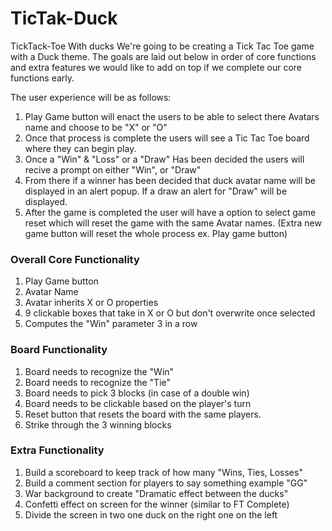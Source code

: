 # TicTak-Duck
TickTack-Toe With ducks
We're going to be creating a Tick Tac Toe game with a Duck theme. The goals are laid out below in order of core functions and extra features we would like to add on top if we complete our core functions early. 

The user experience will be as follows:
1. Play Game button will enact the users to be able to select there Avatars name and choose to be "X" or "O" 
2. Once that process is complete the users will see a Tic Tac Toe board where they can begin play.
3. Once a "Win" & "Loss" or a "Draw" Has been decided the users will recive a prompt on either "Win", or "Draw"
4. From there if a winner has been decided that duck avatar name will be displayed in an alert popup. If a draw an alert for "Draw" will be displayed.
5.  After the game is completed the user will have a option to select game reset which will reset the game with the same Avatar names. (Extra new game button will reset the whole process ex. Play game button)


### Overall Core Functionality 
1. Play Game button
2. Avatar Name
3. Avatar inherits X or O properties
4. 9 clickable boxes that take in X or O but don't overwrite once selected
5. Computes the "Win" parameter 3 in a row 


### Board Functionality 
1. Board needs to recognize the "Win"
2. Board needs to recognize the "Tie"
3. Board needs to pick 3 blocks (in case of a double win)
4. Board needs to be clickable based on the player's turn
5. Reset button that resets the board with the same players.
6. Strike through the 3 winning blocks 


### Extra Functionality 
1. Build a scoreboard to keep track of how many "Wins, Ties, Losses" 
2. Build a comment section for players to say something example "GG"
3. War background to create "Dramatic effect between the ducks"
4. Confetti effect on screen for the winner (similar to FT Complete)
5. Divide the screen in two one duck on the right one on the left